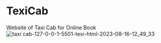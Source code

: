 # TexiCab
Website of Taxi Cab for Online Book 
![taxi cab-127-0-0-1-5501-texi-html-2023-08-16-12_49_33](https://github.com/muhammad3016/TexiCab/assets/136165752/c14be56f-971c-40c0-ae49-0553fb1cc967)
